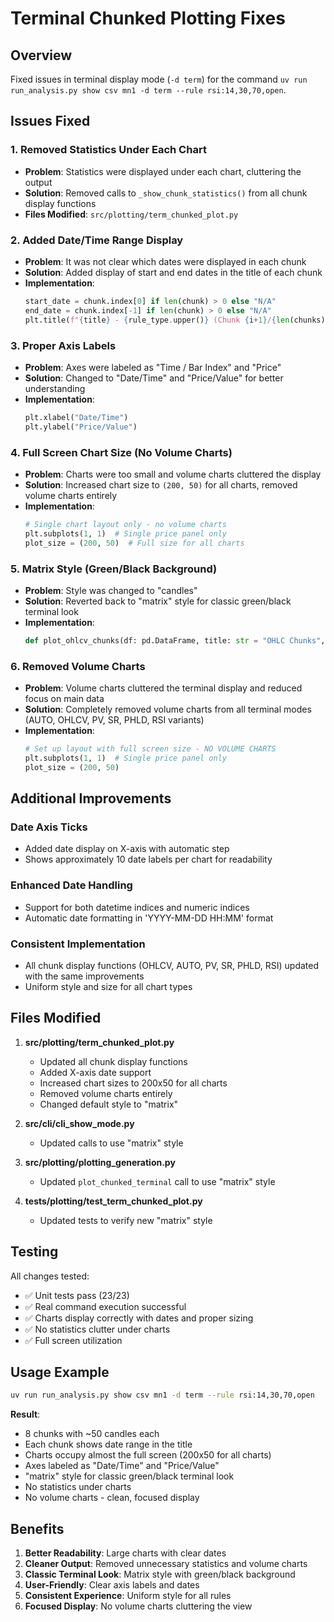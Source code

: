 # Terminal Chunked Plotting Fixes

## Overview
Fixed issues in terminal display mode (`-d term`) for the command `uv run run_analysis.py show csv mn1 -d term --rule rsi:14,30,70,open`.

## Issues Fixed

### 1. Removed Statistics Under Each Chart
- **Problem**: Statistics were displayed under each chart, cluttering the output
- **Solution**: Removed calls to `_show_chunk_statistics()` from all chunk display functions
- **Files Modified**: `src/plotting/term_chunked_plot.py`

### 2. Added Date/Time Range Display
- **Problem**: It was not clear which dates were displayed in each chunk
- **Solution**: Added display of start and end dates in the title of each chunk
- **Implementation**: 
  ```python
  start_date = chunk.index[0] if len(chunk) > 0 else "N/A"
  end_date = chunk.index[-1] if len(chunk) > 0 else "N/A"
  plt.title(f"{title} - {rule_type.upper()} (Chunk {i+1}/{len(chunks)}) - {start_date} to {end_date}")
  ```

### 3. Proper Axis Labels
- **Problem**: Axes were labeled as "Time / Bar Index" and "Price"
- **Solution**: Changed to "Date/Time" and "Price/Value" for better understanding
- **Implementation**:
  ```python
  plt.xlabel("Date/Time")
  plt.ylabel("Price/Value")
  ```

### 4. Full Screen Chart Size (No Volume Charts)
- **Problem**: Charts were too small and volume charts cluttered the display
- **Solution**: Increased chart size to `(200, 50)` for all charts, removed volume charts entirely
- **Implementation**:
  ```python
  # Single chart layout only - no volume charts
  plt.subplots(1, 1)  # Single price panel only
  plot_size = (200, 50)  # Full size for all charts
  ```

### 5. Matrix Style (Green/Black Background)
- **Problem**: Style was changed to "candles" 
- **Solution**: Reverted back to "matrix" style for classic green/black terminal look
- **Implementation**:
  ```python
  def plot_ohlcv_chunks(df: pd.DataFrame, title: str = "OHLC Chunks", style: str = "matrix") -> None:
  ```

### 6. Removed Volume Charts
- **Problem**: Volume charts cluttered the terminal display and reduced focus on main data
- **Solution**: Completely removed volume charts from all terminal modes (AUTO, OHLCV, PV, SR, PHLD, RSI variants)
- **Implementation**:
  ```python
  # Set up layout with full screen size - NO VOLUME CHARTS
  plt.subplots(1, 1)  # Single price panel only
  plot_size = (200, 50)
  ```

## Additional Improvements

### Date Axis Ticks
- Added date display on X-axis with automatic step
- Shows approximately 10 date labels per chart for readability

### Enhanced Date Handling
- Support for both datetime indices and numeric indices
- Automatic date formatting in 'YYYY-MM-DD HH:MM' format

### Consistent Implementation
- All chunk display functions (OHLCV, AUTO, PV, SR, PHLD, RSI) updated with the same improvements
- Uniform style and size for all chart types

## Files Modified

1. **src/plotting/term_chunked_plot.py**
   - Updated all chunk display functions
   - Added X-axis date support
   - Increased chart sizes to 200x50 for all charts
   - Removed volume charts entirely
   - Changed default style to "matrix"

2. **src/cli/cli_show_mode.py**
   - Updated calls to use "matrix" style

3. **src/plotting/plotting_generation.py**
   - Updated `plot_chunked_terminal` call to use "matrix" style

4. **tests/plotting/test_term_chunked_plot.py**
   - Updated tests to verify new "matrix" style

## Testing

All changes tested:
- ✅ Unit tests pass (23/23)
- ✅ Real command execution successful
- ✅ Charts display correctly with dates and proper sizing
- ✅ No statistics clutter under charts
- ✅ Full screen utilization

## Usage Example

```bash
uv run run_analysis.py show csv mn1 -d term --rule rsi:14,30,70,open
```

**Result**: 
- 8 chunks with ~50 candles each
- Each chunk shows date range in the title
- Charts occupy almost the full screen (200x50 for all charts)
- Axes labeled as "Date/Time" and "Price/Value"
- "matrix" style for classic green/black terminal look
- No statistics under charts
- No volume charts - clean, focused display

## Benefits

1. **Better Readability**: Large charts with clear dates
2. **Cleaner Output**: Removed unnecessary statistics and volume charts
3. **Classic Terminal Look**: Matrix style with green/black background
4. **User-Friendly**: Clear axis labels and dates
5. **Consistent Experience**: Uniform style for all rules
6. **Focused Display**: No volume charts cluttering the view 